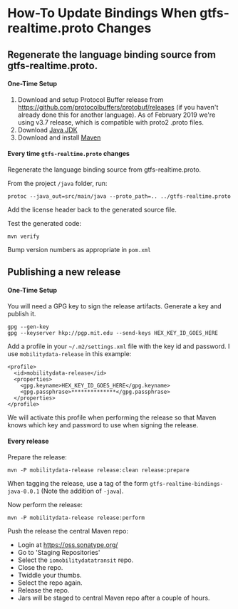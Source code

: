 # How-To Update Bindings When gtfs-realtime.proto Changes

## Regenerate the language binding source from gtfs-realtime.proto.

#### One-Time Setup

1. Download and setup Protocol Buffer release from https://github.com/protocolbuffers/protobuf/releases (if you haven't already done this for another language).  As of February 2019 we're using v3.7 release, which is compatible with proto2 .proto files.
1. Download [Java JDK](https://www.oracle.com/technetwork/java/javase/downloads/index.html)
1. Download and install [Maven](https://maven.apache.org/download.cgi)

#### Every time `gtfs-realtime.proto` changes

Regenerate the language binding source from gtfs-realtime.proto.

From the project `/java` folder, run:

```
protoc --java_out=src/main/java --proto_path=.. ../gtfs-realtime.proto
```

Add the license header back to the generated source file.

Test the generated code:

```
mvn verify
````

Bump version numbers as appropriate in `pom.xml`

## Publishing a new release

#### One-Time Setup

You will need a GPG key to sign the release artifacts.  Generate a key and
publish it.

```
gpg --gen-key
gpg --keyserver hkp://pgp.mit.edu --send-keys HEX_KEY_ID_GOES_HERE
```

Add a profile in your `~/.m2/settings.xml` file with the key id and password.
I use `mobilitydata-release` in this example:

```
<profile>
  <id>mobilitydata-release</id>
  <properties>
    <gpg.keyname>HEX_KEY_ID_GOES_HERE</gpg.keyname>
    <gpg.passphrase>**************</gpg.passphrase>
  </properties>
</profile>
```

We will activate this profile when performing the release so that Maven knows
which key and password to use when signing the release.

#### Every release

Prepare the release:

```
mvn -P mobilitydata-release release:clean release:prepare
```

When tagging the release, use a tag of
the form `gtfs-realtime-bindings-java-0.0.1` (Note the addition of `-java`).

Now perform the release:

```
mvn -P mobilitydata-release release:perform
```

Push the release the central Maven repo:

* Login at https://oss.sonatype.org/
* Go to 'Staging Repositories'
* Select the `iomobilitydatatransit` repo.
* Close the repo.
* Twiddle your thumbs.
* Select the repo again.
* Release the repo.
* Jars will be staged to central Maven repo after a couple of hours.

